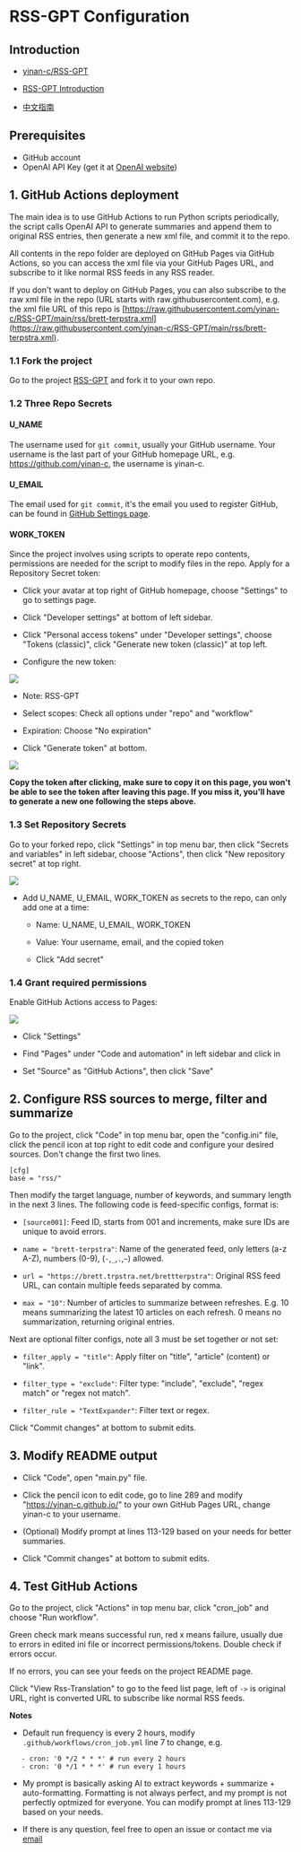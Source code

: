 # RSS-GPT Configuration

## Introduction

- [yinan-c/RSS-GPT](https://github.com/yinan-c/RSS-GPT) 

- [RSS-GPT Introduction](https://yinan-c.github.io/rss-gpt.html)

- [中文指南](https://yinan-c.github.io/rss-gpt-manual-zh.html)

## Prerequisites

- GitHub account
- OpenAI API Key (get it at [OpenAI website](https://platform.openai.com/account/api-keys))

## 1. GitHub Actions deployment 

The main idea is to use GitHub Actions to run Python scripts periodically, the script calls OpenAI API to generate summaries and append them to original RSS entries, then generate a new xml file, and commit it to the repo. 

All contents in the repo folder are deployed on GitHub Pages via GitHub Actions, so you can access the xml file via your GitHub Pages URL, and subscribe to it like normal RSS feeds in any RSS reader.

If you don't want to deploy on GitHub Pages, you can also subscribe to the raw xml file in the repo (URL starts with raw.githubusercontent.com), e.g. the xml file URL of this repo is [https://raw.githubusercontent.com/yinan-c/RSS-GPT/main/rss/brett-terpstra.xml](https://raw.githubusercontent.com/yinan-c/RSS-GPT/main/rss/brett-terpstra.xml).

### 1.1 Fork the project

Go to the project [RSS-GPT](https://github.com/yinan-c/RSS-GPT) and fork it to your own repo.

### 1.2 Three Repo Secrets

#### U_NAME 

The username used for `git commit`, usually your GitHub username. Your username is the last part of your GitHub homepage URL, e.g. https://github.com/yinan-c, the username is yinan-c.

#### U_EMAIL

The email used for `git commit`, it's the email you used to register GitHub, can be found in [GitHub Settings page](https://github.com/settings/emails).

#### WORK_TOKEN 

Since the project involves using scripts to operate repo contents, permissions are needed for the script to modify files in the repo. Apply for a Repository Secret token:

- Click your avatar at top right of GitHub homepage, choose "Settings" to go to settings page.

- Click "Developer settings" at bottom of left sidebar.

- Click "Personal access tokens" under "Developer settings", choose "Tokens (classic)", click "Generate new token (classic)" at top left. 

- Configure the new token:

![](pics/token-set.png)

   - Note: RSS-GPT
   
   - Select scopes: Check all options under "repo" and "workflow" 
   
   - Expiration: Choose "No expiration"
   
- Click "Generate token" at bottom.

![](pics/token-copy.png)

**Copy the token after clicking, make sure to copy it on this page, you won't be able to see the token after leaving this page. If you miss it, you'll have to generate a new one following the steps above.**

### 1.3 Set Repository Secrets 

Go to your forked repo, click "Settings" in top menu bar, then click "Secrets and variables" in left sidebar, choose "Actions", then click "New repository secret" at top right. 

![](pics/secrets.png)

- Add U_NAME, U_EMAIL, WORK_TOKEN as secrets to the repo, can only add one at a time:

  - Name: U_NAME, U_EMAIL, WORK_TOKEN
  
  - Value: Your username, email, and the copied token
  
  - Click "Add secret"

### 1.4 Grant required permissions 

Enable GitHub Actions access to Pages:

![](pics/pages.png)

  - Click "Settings"
  
  - Find "Pages" under "Code and automation" in left sidebar and click in
  
  - Set "Source" as "GitHub Actions", then click "Save"

## 2. Configure RSS sources to merge, filter and summarize

Go to the project, click "Code" in top menu bar, open the "config.ini" file, click the pencil icon at top right to edit code and configure your desired sources. Don't change the first two lines.

```
[cfg] 
base = "rss/"
```

Then modify the target language, number of keywords, and summary length in the next 3 lines. The following code is feed-specific configs, format is:

- `[source001]`: Feed ID, starts from 001 and increments, make sure IDs are unique to avoid errors.

- `name = "brett-terpstra"`: Name of the generated feed, only letters (a-z A-Z), numbers (0-9), (`-`,`_`,`.`,`~`) allowed. 

- `url = "https://brett.trpstra.net/brettterpstra"`: Original RSS feed URL, can contain multiple feeds separated by comma. 

- `max = "10"`: Number of articles to summarize between refreshes. E.g. 10 means summarizing the latest 10 articles on each refresh. 0 means no summarization, returning original entries.

Next are optional filter configs, note all 3 must be set together or not set: 

- `filter_apply = "title"`: Apply filter on "title", "article" (content) or "link".

- `filter_type = "exclude"`: Filter type: "include", "exclude", "regex match" or "regex not match".

- `filter_rule = "TextExpander"`: Filter text or regex.

Click "Commit changes" at bottom to submit edits. 

## 3. Modify README output

- Click "Code", open "main.py" file. 

- Click the pencil icon to edit code, go to line 289 and modify "https://yinan-c.github.io/" to your own GitHub Pages URL, change yinan-c to your username.

- (Optional) Modify prompt at lines 113-129 based on your needs for better summaries. 

- Click "Commit changes" at bottom to submit edits.

## 4. Test GitHub Actions 

Go to the project, click "Actions" in top menu bar, click "cron_job" and choose "Run workflow".

Green check mark means successful run, red x means failure, usually due to errors in edited ini file or incorrect permissions/tokens. Double check if errors occur.

If no errors, you can see your feeds on the project README page. 

Click "View Rss-Translation" to go to the feed list page, left of `->` is original URL, right is converted URL to subscribe like normal RSS feeds.

**Notes**

- Default run frequency is every 2 hours, modify `.github/workflows/cron_job.yml` line 7 to change, e.g. 

```
   - cron: '0 */2 * * *' # run every 2 hours
   - cron: '0 */1 * * *' # run every 1 hours
```

- My prompt is basically asking AI to extract keywords + summarize + auto-formatting. Formatting is not always perfect, and my prompt is not perfectly optmized for everyone. You can modify prompt at lines 113-129 based on your needs.

- If there is any question, feel free to open an issue or contact me via [email](mailto://yinan.email@gmail.com)